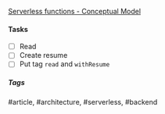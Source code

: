 [Serverless functions - Conceptual Model](https://vercel.com/docs/serverless-functions/conceptual-model)

#### Tasks
- [ ] Read
- [ ] Create resume
- [ ] Put tag `read` and `withResume`

##### Tags
#article, #architecture, #serverless, #backend
